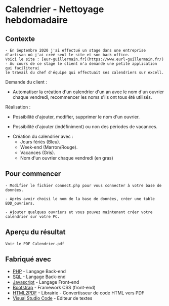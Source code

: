 # Calendrier - Nettoyage hebdomadaire
## Contexte
    - En Septembre 2020 j'ai effectué un stage dans une entreprise d'artisan où j'ai créé seul le site et son back-office.
    Voici le site : [eur-guillermain.fr](https://www.eurl-guillermain.fr/)
    - Au cours de ce stage le client m'a demandé une petite application qui faciliterai 
    le travail du chef d'équipe qui effectuait ses calendriers sur excell.
  
Demande du client :
* Automatiser la création d'un calendrier d'un an avec le nom d'un ouvrier chaque vendredi, 
recommencer les noms s'ils ont tous été utilisés.

Réalisation :

- Possibilité d'ajouter, modifier, supprimer le nom d'un ouvrier.

- Possibilité d'ajouter (indéfiniment) ou non des périodes de vacances.

* Création du calendrier avec : 
	- Jours fériés (Bleu).
	- Week-end (Marron/Rouge).
	- Vacances (Gris).
	- Nom d'un ouvrier chaque vendredi (en gras)


## Pour commencer

    - Modifier le fichier connect.php pour vous connecter à votre base de données.

    - Après avoir choisi le nom de la base de données, créer une table BDD_ouvriers.

    - Ajouter quelques ouvriers et vous pouvez maintenant créer votre calendrier sur votre PC.


## Aperçu du résultat
    
    Voir le PDF Calendrier.pdf


## Fabriqué avec
* [PHP](https://www.php.net/) - Langage Back-end
* [SQL](https://sql.sh/) - Langage Back-end
* [Javascript](https://developer.mozilla.org/fr/docs/Web/JavaScript) - Langage Front-end
* [Bootstrap](https://getbootstrap.com/docs/4.4/getting-started/introduction/) - Framework CSS (front-end)
* [HTML2PDF](https://www.html2pdf.fr/) - Librairie - Convertisseur de code HTML vers PDF
* [Visual Studio Code](https://code.visualstudio.com/) - Editeur de textes



